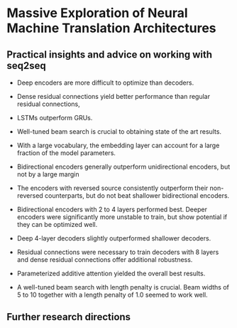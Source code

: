 # Massive Exploration of Neural Machine Translation Architectures



## Practical insights and advice on working with seq2seq 

* Deep  encoders  are  more  difficult to optimize than decoders.

* Dense residual connections yield better performance than regular  residual  connections,  

* LSTMs outperform  GRUs.

* Well-tuned beam  search  is  crucial  to  obtaining  state  of the art results. 

* With a large vocabulary, the embedding layer can account for a large fraction of the model parameters.

* Bidirectional encoders generally outperform unidirectional encoders, but not by  a  large  margin

* The  encoders  with  reversed source consistently outperform their non-reversed counterparts,  but  do  not  beat  shallower  bidirectional encoders.

* Bidirectional encoders with 2 to 4 layers performed best.  Deeper encoders were significantly more unstable to train,  but show potential if they can be optimized well.

* Deep 4-layer decoders slightly outperformed shallower decoders.

* Residual  connections were necessary to train decoders with 8 layers and dense residual connections offer additional robustness.

* Parameterized additive attention yielded the overall best results.

* A  well-tuned   beam   search   with   length penalty  is  crucial.   Beam  widths  of  5  to  10 together with a length penalty of 1.0 seemed
to work well.


## Further research directions 

